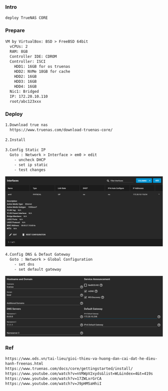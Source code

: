 ### Intro
    deploy TrueNAS CORE

### Prepare
    VM by VirtualBox: BSD > FreeBSD 64bit
      vCPUs: 2
      RAM: 8GB
      Controller IDE: CDROM
      Controller: ISCI
        HDD1: 16GB for os truenas
        HDD2: NVMe 18GB for cache
        HDD2: 16GB
        HDD3: 16GB
        HDD4: 16GB
      Nic1: Bridged
      IP: 172.20.10.110
      root/abc123xxx

### Deploy
    1.Download true nas
      https://www.truenas.com/download-truenas-core/

    2.Install
    
    3.Config Static IP
      Goto : Network > Interface > em0 > edit
        - uncheck DHCP
        - set ip static
        - test changes
   <p align="center"><img src="https://github.com/hieunt84/play-truenas/blob/master/images/config-network.PNG" /></p>

    4.Config DNS & Defaut Gateway
      Goto : Network > Global Configuration
        - set dns
        - set default gateway
   <p align="center"><img src="https://github.com/hieunt84/play-truenas/blob/master/images/config-network-3.PNG" /></p>
    
### Ref    
    https://www.ods.vn/tai-lieu/gioi-thieu-va-huong-dan-cai-dat-he-dieu-hanh-freenas.html
    https://www.truenas.com/docs/core/gettingstarted/install/
    https://www.youtube.com/watch?v=nVRWpV2xyds&list=WL&index=4&t=419s
    https://www.youtube.com/watch?v=17ZWLxrGrCA
    https://www.youtube.com/watch?v=J9pHMSaHhiI
